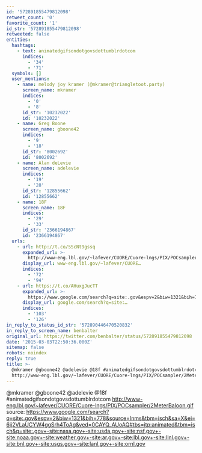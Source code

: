 ```yaml
---
id: '572891855479812098'
retweet_count: '0'
favorite_count: '1'
id_str: '572891855479812098'
retweeted: false
entities:
  hashtags:
    - text: animatedgifsondotgovsdottumblrdotcom
      indices:
        - '34'
        - '71'
  symbols: []
  user_mentions:
    - name: melody joy kramer (@mkramer@triangletoot.party)
      screen_name: mkramer
      indices:
        - '0'
        - '8'
      id_str: '10232022'
      id: '10232022'
    - name: Greg Boone
      screen_name: gboone42
      indices:
        - '9'
        - '18'
      id_str: '8002692'
      id: '8002692'
    - name: Alan deLevie
      screen_name: adelevie
      indices:
        - '19'
        - '28'
      id_str: '12855662'
      id: '12855662'
    - name: 18F
      screen_name: 18F
      indices:
        - '29'
        - '33'
      id_str: '2366194867'
      id: '2366194867'
  urls:
    - url: http://t.co/SScNt9gssq
      expanded_url: >-
        http://www-eng.lbl.gov/~lafever/CUORE/Cuore-lngs/PIX/POCsampler/2MeterBaloon.gif
      display_url: www-eng.lbl.gov/~lafever/CUORE…
      indices:
        - '72'
        - '94'
    - url: https://t.co/AHuxgJucTT
      expanded_url: >-
        https://www.google.com/search?q=site:.gov&espv=2&biw=1321&bih=778&source=lnms&tbm=isch&sa=X&ei=6jj2VLaUCYW4ggSrh4ToAg&ved=0CAYQ_AUoAQ#tbs=itp:animated&tbm=isch&q=site:.gov+-site:nasa.gov+-site:usda.gov+-site:nsf.gov+-site:noaa.gov+-site:weather.gov+-site:ar.gov+-site:lbl.gov+-site:llnl.gov+-site:bnl.gov+-site:usgs.gov+-site:lanl.gov+-site:ornl.gov
      display_url: google.com/search?q=site:…
      indices:
        - '103'
        - '126'
in_reply_to_status_id_str: '572890446470520832'
in_reply_to_screen_name: benbalter
original_url: https://twitter.com/benbalter/status/572891855479812098
date: '2015-03-03T22:50:36.000Z'
sitemap: false
robots: noindex
reply: true
title: >-
  @mkramer @gboone42 @adelevie @18f #animatedgifsondotgovsdottumblrdotcom
  http://www-eng.lbl.gov/~lafever/CUORE/Cuore-lngs/PIX/POCsampler/2MeterBaloon.gif…
---
```


@mkramer @gboone42 @adelevie @18f #animatedgifsondotgovsdottumblrdotcom http://www-eng.lbl.gov/~lafever/CUORE/Cuore-lngs/PIX/POCsampler/2MeterBaloon.gif source: https://www.google.com/search?q=site:.gov&espv=2&biw=1321&bih=778&source=lnms&tbm=isch&sa=X&ei=6jj2VLaUCYW4ggSrh4ToAg&ved=0CAYQ_AUoAQ#tbs=itp:animated&tbm=isch&q=site:.gov+-site:nasa.gov+-site:usda.gov+-site:nsf.gov+-site:noaa.gov+-site:weather.gov+-site:ar.gov+-site:lbl.gov+-site:llnl.gov+-site:bnl.gov+-site:usgs.gov+-site:lanl.gov+-site:ornl.gov